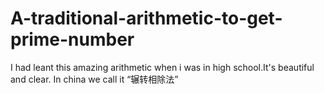 # A-traditional-arithmetic-to-get-prime-number
I had leant this amazing arithmetic when i was in high school.It's beautiful and clear.
In china we call it “辗转相除法”
